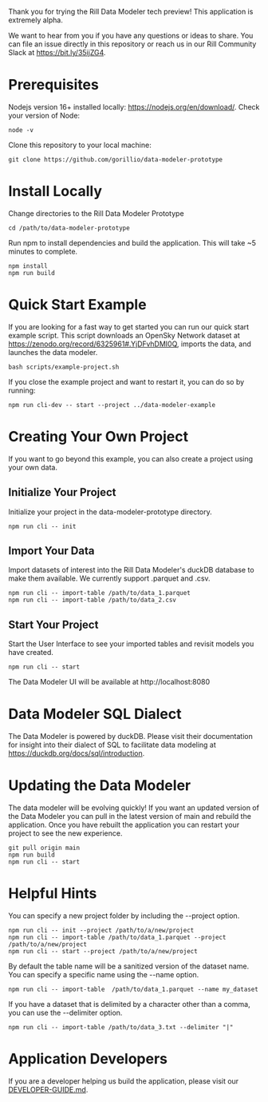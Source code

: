 Thank you for trying the Rill Data Modeler tech preview! This application is extremely alpha. 

We want to hear from you if you have any questions or ideas to share. You can file an issue directly in this repository or reach us in our Rill Community Slack at  https://bit.ly/35ijZG4.

# Prerequisites
Nodejs version 16+ installed locally: https://nodejs.org/en/download/. Check your version of Node:
```
node -v
```
Clone this repository to your local machine:
```
git clone https://github.com/gorillio/data-modeler-prototype
```

# Install Locally
Change directories to the Rill Data Modeler Prototype
```
cd /path/to/data-modeler-prototype
```
Run npm to install dependencies and build the application. This will take ~5 minutes to complete.
```
npm install
npm run build
```

# Quick Start Example
If you are looking for a fast way to get started you can run our quick start example script. This script downloads an OpenSky Network dataset at https://zenodo.org/record/6325961#.YjDFvhDMI0Q, imports the data, and launches the data modeler.
```
bash scripts/example-project.sh
```
If you close the example project and want to restart it, you can do so by running:
```
npm run cli-dev -- start --project ../data-modeler-example
```

# Creating Your Own Project
If you want to go beyond this example, you can also create a project using your own data.
## Initialize Your Project
Initialize your project in the data-modeler-prototype directory.
```
npm run cli -- init
```
## Import Your Data
Import datasets of interest into the Rill Data Modeler's duckDB database to make them available. We currently support .parquet and .csv.
```
npm run cli -- import-table /path/to/data_1.parquet
npm run cli -- import-table /path/to/data_2.csv
```
## Start Your Project
Start the User Interface to see your imported tables and revisit models you have created.
```
npm run cli -- start
```
The Data Modeler UI will be available at http://localhost:8080

# Data Modeler SQL Dialect
The Data Modeler is powered by duckDB. Please visit their documentation for insight into their dialect of SQL to facilitate data modeling at https://duckdb.org/docs/sql/introduction.

# Updating the Data Modeler
The data modeler will be evolving quickly! If you want an updated version of the Data Modeler you can pull in the latest version of main and rebuild the application. Once you have rebuilt the application you can restart your project to see the new experience.
```
git pull origin main
npm run build
npm run cli -- start
```
# Helpful Hints
You can specify a new project folder by including the --project option.
```
npm run cli -- init --project /path/to/a/new/project
npm run cli -- import-table /path/to/data_1.parquet --project /path/to/a/new/project
npm run cli -- start --project /path/to/a/new/project
```
By default the table name will be a sanitized version of the dataset name. You can specify a specific name using the --name option.
```
npm run cli -- import-table  /path/to/data_1.parquet --name my_dataset
```
If you have a dataset that is delimited by a character other than a comma, you can use the --delimiter option.
```
npm run cli -- import-table /path/to/data_3.txt --delimiter "|"
```

# Application Developers
If you are a developer helping us build the application, please visit our [DEVELOPER-GUIDE.md](https://github.com/gorillio/data-modeler-prototype/blob/main/DEVELOPER-GUIDE.md).

